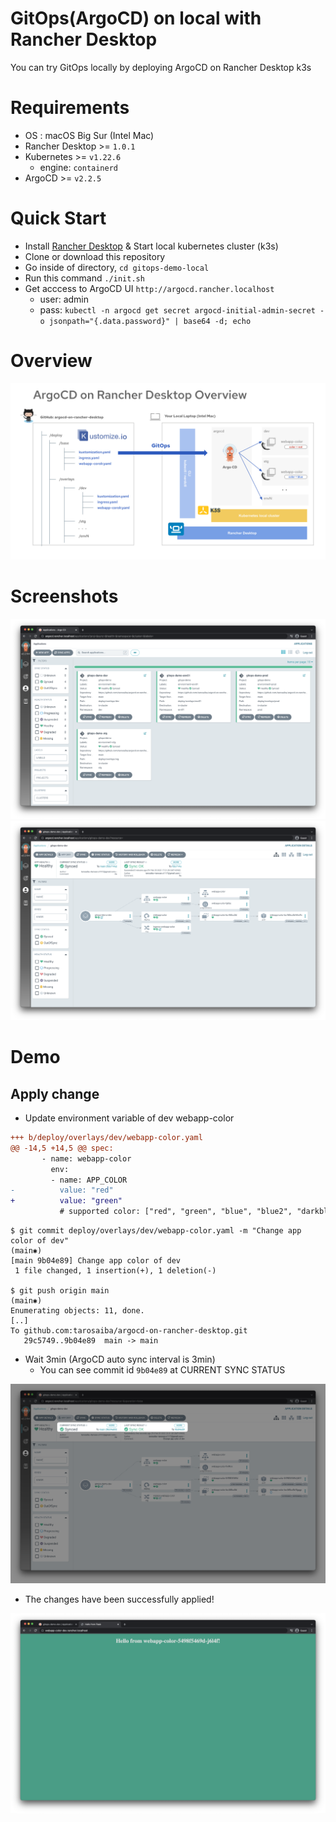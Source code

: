 # GitOps(ArgoCD) on local with Rancher Desktop

You can try GitOps locally by deploying ArgoCD on Rancher Desktop k3s

# Requirements
* OS : macOS Big Sur (Intel Mac)
* Rancher Desktop >= `1.0.1`
* Kubernetes >= `v1.22.6`
    - engine: `containerd`
* ArgoCD >= `v2.2.5`

# Quick Start
* Install [Rancher Desktop](https://rancherdesktop.io/) & Start local kubernetes cluster (k3s)
* Clone or download this repository
* Go inside of directory, `cd gitops-demo-local`
* Run this command `./init.sh`
* Get acccess to ArgoCD UI `http://argocd.rancher.localhost`
    - user: admin
    - pass: `kubectl -n argocd get secret argocd-initial-admin-secret -o jsonpath="{.data.password}" | base64 -d; echo`

# Overview

![Overview](./docs/images/overview.png)

# Screenshots

![ArgoCD-UI-01](./docs/images/argocd-ui-01.png)
![ArgoCD-UI-02](./docs/images/argocd-ui-02.png)

# Demo
## Apply change

* Update environment variable of dev webapp-color

```diff
+++ b/deploy/overlays/dev/webapp-color.yaml
@@ -14,5 +14,5 @@ spec:
       - name: webapp-color
         env:
         - name: APP_COLOR
-          value: "red"
+          value: "green"
           # supported color: ["red", "green", "blue", "blue2", "darkblue", "pink"]
```

```
$ git commit deploy/overlays/dev/webapp-color.yaml -m "Change app color of dev"                                                                                                               (main✱)
[main 9b04e89] Change app color of dev
 1 file changed, 1 insertion(+), 1 deletion(-)

$ git push origin main                                                                                                                                                                        (main✱)
Enumerating objects: 11, done.
[..]
To github.com:tarosaiba/argocd-on-rancher-desktop.git
   29c5749..9b04e89  main -> main
```

* Wait 3min (ArgoCD auto sync interval is 3min)
    - You can see commit id `9b04e89` at CURRENT SYNC STATUS

![DEMO-01](./docs/images/demo-01.png)

* The changes have been successfully applied!

![DEMO-02](./docs/images/demo-02.png)
